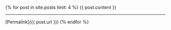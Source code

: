 {% for post in site.posts limit: 4  %}
{{ post.content }}
<hr />
[Permalink]({{ post.url }})
{% endfor %}